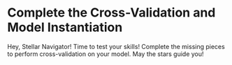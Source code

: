 # Complete the Cross-Validation and Model Instantiation

Hey, Stellar Navigator! Time to test your skills! Complete the missing pieces to perform cross-validation on your model. May the stars guide you!
